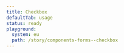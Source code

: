 ```yaml
---
title: Checkbox
defaultTab: usage
status: ready
playground:
  system: eu
  path: /story/components-forms--checkbox
---
```

